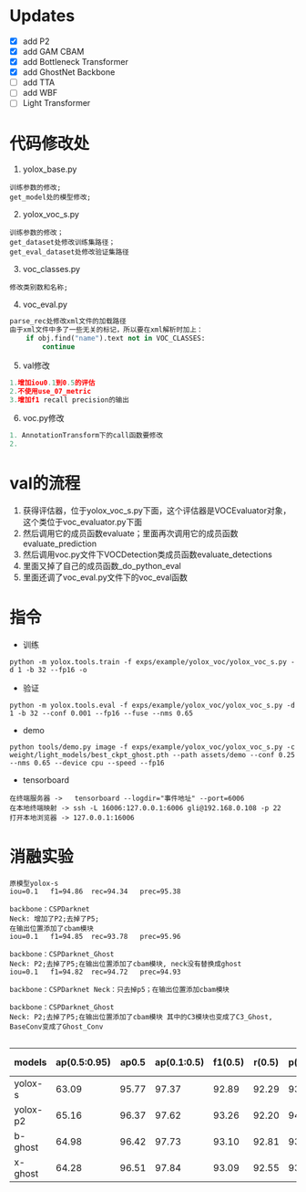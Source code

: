 # Updates

- [x] add P2
- [x] add GAM CBAM
- [x] add Bottleneck Transformer
- [x] add GhostNet Backbone 
- [ ] add TTA 
- [ ] add WBF
- [ ] Light Transformer

# 代码修改处
1. yolox_base.py

```
训练参数的修改;
get_model处的模型修改;
```

2. yolox_voc_s.py

```
训练参数的修改；
get_dataset处修改训练集路径；
get_eval_dataset处修改验证集路径
```

3. voc_classes.py

```
修改类别数和名称;
```

4. voc_eval.py

```python
parse_rec处修改xml文件的加载路径
由于xml文件中多了一些无关的标记，所以要在xml解析时加上：
    if obj.find("name").text not in VOC_CLASSES:
    	continue
```

5. val修改

```python
1.增加iou0.1到0.5的评估
2.不使用use_07_metric
3.增加f1 recall precision的输出
```

6. voc.py修改

```python
1. AnnotationTransform下的call函数要修改
2. 
```



# val的流程

1. 获得评估器，位于yolox_voc_s.py下面，这个评估器是VOCEvaluator对象，这个类位于voc_evaluator.py下面
2. 然后调用它的成员函数evaluate；里面再次调用它的成员函数evaluate_prediction
3. 然后调用voc.py文件下VOCDetection类成员函数evaluate_detections
4. 里面又掉了自己的成员函数_do_python_eval
5. 里面还调了voc_eval.py文件下的voc_eval函数

# 指令

- 训练

```shell
python -m yolox.tools.train -f exps/example/yolox_voc/yolox_voc_s.py -d 1 -b 32 --fp16 -o
```

- 验证

```shell
python -m yolox.tools.eval -f exps/example/yolox_voc/yolox_voc_s.py -d 1 -b 32 --conf 0.001 --fp16 --fuse --nms 0.65
```

- demo

```shell
python tools/demo.py image -f exps/example/yolox_voc/yolox_voc_s.py -c weight/light_models/best_ckpt_ghost.pth --path assets/demo --conf 0.25 --nms 0.65 --device cpu --speed --fp16
```

- tensorboard

```shell
在终端服务器 ->   tensorboard --logdir="事件地址" --port=6006
在本地终端映射 -> ssh -L 16006:127.0.0.1:6006 gli@192.168.0.108 -p 22
打开本地浏览器 -> 127.0.0.1:16006
```

# 消融实验

```
原模型yolox-s
iou=0.1   f1=94.86 	rec=94.34 	prec=95.38
```

```
backbone：CSPDarknet  
Neck: 增加了P2;去掉了P5;
在输出位置添加了cbam模块 
iou=0.1   f1=94.85 	rec=93.78 	prec=95.96
```

```
backbone：CSPDarknet_Ghost  
Neck: P2;去掉了P5;在输出位置添加了cbam模块, neck没有替换成ghost
iou=0.1   f1=94.82 	rec=94.72 	prec=94.93
```

```
backbone：CSPDarknet Neck：只去掉p5；在输出位置添加cbam模块
```

```
backbone：CSPDarknet_Ghost  
Neck: P2;去掉了P5;在输出位置添加了cbam模块 其中的C3模块也变成了C3_Ghost, BaseConv变成了Ghost_Conv


```

| models   | ap(0.5:0.95) | ap0.5 | ap(0.1:0.5) | f1(0.5) | r(0.5) | p(0.5) | flops   | para   | speed(cpu)(ms) |
| -------- | ------------ | ----- | ----------- | ------- | ------ | ------ | ------- | ------ | -------------- |
| yolox-s  | 63.09        | 95.77 | 97.37       | 92.89   | 92.29  | 93.49  | 20.775G | 8.938M | 63             |
| yolox-p2 | 65.16        | 96.37 | 97.62       | 93.26   | 92.20  | 94.33  | 49.605G | 7.553M | 113            |
| b-ghost  | 64.98        | 96.42 | 97.73       | 93.10   | 92.81  | 93.39  | 45.157G | 5.580M | 149            |
| x-ghost  | 64.28        | 96.51 | 97.84       | 93.09   | 92.55  | 93.64  | 41.082G | 4.932M | 109            |





